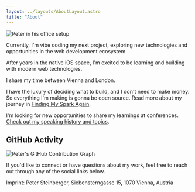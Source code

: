 ```yaml
---
layout: ../layouts/AboutLayout.astro
title: "About"
---
```


<div class="flex flex-col md:flex-row gap-8 items-start">
  <div class="w-full md:w-auto md:flex-shrink-0 md:max-w-[306px]">
    <img src="/peter-office.jpg" alt="Peter in his office setup" class="w-full h-auto rounded-lg" />
  </div>
  <div class="flex-1 min-w-0">
    <p>Currently, I'm vibe coding my next project, exploring new technologies and opportunities in the web development ecosystem.</p>
    <p>After years in the native iOS space, I'm excited to be learning and building with modern web technologies.</p>
    <p>I share my time between Vienna and London.</p>
    <p>I have the luxury of deciding what to build, and I don't need to make money. So everything I'm making is gonna be open source. Read more about my journey in <a href="/posts/2025/finding-my-spark-again/">Finding My Spark Again</a>.</p>
  </div>
</div>

I'm looking for new opportunities to share my learnings at conferences. [Check out my speaking history and topics](https://github.com/steipete/speaking).

## GitHub Activity

<div class="bg-secondary p-0 rounded-lg">
  <img 
    src="https://ghchart.rshah.org/steipete" 
    alt="Peter's GitHub Contribution Graph" 
    class="w-full"
    style="max-width: 100%; height: auto;"
    loading="lazy"
  />
</div>

If you'd like to connect or have questions about my work, feel free to reach out through any of the social links below.

<p class="text-sm text-gray-500 mt-8">Imprint: Peter Steinberger, Siebensterngasse 15, 1070 Vienna, Austria</p>
